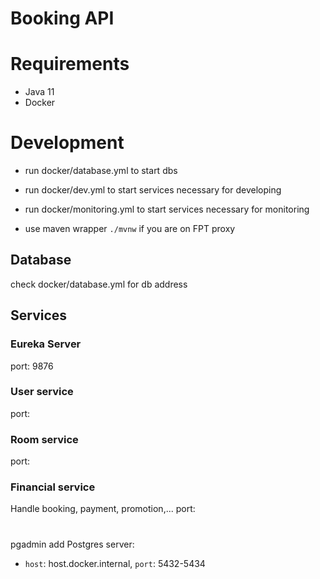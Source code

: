 # Booking API

# Requirements
- Java 11
- Docker

# Development
- run docker/database.yml to start dbs
- run docker/dev.yml to start services necessary for developing
- run docker/monitoring.yml to start services necessary for monitoring

- use maven wrapper `./mvnw` if you are on FPT proxy


## Database
check docker/database.yml for db address

## Services
### Eureka Server
port: 9876

### User service
port:


### Room service
port:

### Financial service
Handle booking, payment, promotion,...
port: 

# 
pgadmin add Postgres server:
- `host`: host.docker.internal, `port`: 5432-5434

